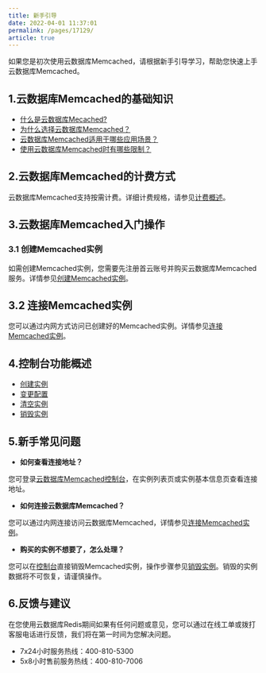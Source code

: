 ```yaml
---
title: 新手引导
date: 2022-04-01 11:37:01
permalink: /pages/17129/
article: true
---
```


如果您是初次使用云数据库Memcached，请根据新手引导学习，帮助您快速上手云数据库Memcached。

## 1.云数据库Memcached的基础知识

- [什么是云数据库Mecached?](./02.产品简介/00.产品概述.md)
- [为什么选择云数据库Memcached？](./02.产品简介/01.产品优势.md)
- [云数据库Memcached适用于哪些应用场景？](./02.产品简介/02.应用场景.md)
- [使用云数据库Memcached时有哪些限制？](./04.操作指南/00.使用限制.md)

## 2.云数据库Memcached的计费方式

云数据库Memcached支持按需计费。详细计费规格，请参见[计费概述](03.购买指南/00.计费概述.md)。

## 3.云数据库Memcached入门操作

### 3.1 创建Memcached实例

如需创建Memcached实例，您需要先注册首云账号并购买云数据库Memcached服务。详情参见[创建Memcached实例](./04.操作指南/01.管理实例/00.创建实例.md)。

## 3.2 连接Memcached实例

您可以通过内网方式访问已创建好的Memcached实例。详情参见[连接Memcached实例](./04.操作指南/02.连接实例/00.使用telnet连接.md)。

## 4.控制台功能概述

- [创建实例](./04.操作指南/01.管理实例/00.创建实例.md)
- [变更配置](./04.操作指南/01.管理实例/01.变更配置.md)
- [清空实例](./04.操作指南/01.管理实例/02.清空实例.md)
- [销毁实例](./04.操作指南/01.管理实例/03.销毁实例.md)

## 5.新手常见问题

- **如何查看连接地址？**

您可登录[云数据库Memcached控制台]()，在实例列表页或实例基本信息页查看连接地址。

- **如何连接云数据库Memcached？**

您可以通过内网连接访问云数据库Memcached，详情参见[连接Memcached实例](./04.操作指南/02.连接实例/00.使用telnet连接.md)。

- **购买的实例不想要了，怎么处理？**

您可以在[控制台]()直接销毁Memcached实例，操作步骤参见[销毁实例](./04.操作指南/01.管理实例/03.销毁实例.md)。销毁的实例数据将不可恢复，请谨慎操作。

## 6.反馈与建议

在您使用云数据库Redis期间如果有任何问题或意见，您可以通过在线工单或拨打客服电话进行反馈，我们将在第一时间为您解决问题。

- 7x24小时服务热线：400-810-5300
- 5x8小时售前服务热线：400-810-7006